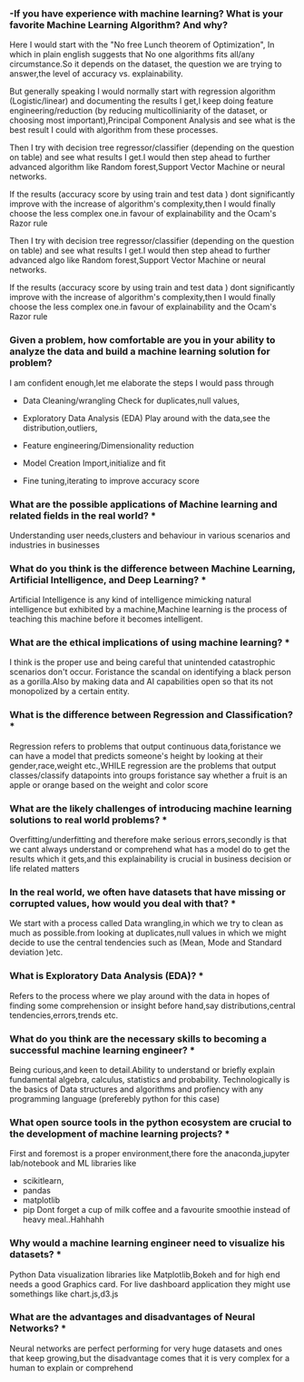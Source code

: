 ### -If you have experience with machine learning? What is your favorite Machine Learning Algorithm? And why?    
Here I would start with the "No free Lunch theorem of Optimization", In which in plain english suggests that No one algorithms fits all/any circumstance.So it depends on the dataset, the question we are trying to answer,the level of accuracy vs. explainability.

But generally speaking I would normally start with regression algorithm (Logistic/linear) and documenting the results I get,I keep doing feature engineering/reduction (by reducing multicolliniarity of the dataset, or choosing most important),Principal Component Analysis and see what is the best result I could with algorithm from these processes.
  
Then I try with decision tree regressor/classifier (depending on the question on table) and see what results I get.I would then step ahead to further advanced algorithm like Random forest,Support Vector Machine or neural networks.
  
 If the results (accuracy score by using train and test data ) dont significantly improve with the increase of algorithm's complexity,then I would finally choose the less complex one.in favour of explainability and the Ocam's Razor rule
  
  Then I try with decision tree regressor/classifier (depending on the question on table) and see what results I get.I would then step 
  ahead to further advanced algo like Random forest,Support Vector Machine or neural networks.
  
  If the results (accuracy score by using train and test data ) dont significantly improve with the increase of algorithm's complexity,then 
  I would finally choose the less complex one.in favour of explainability and the Ocam's Razor rule
  
### Given a problem, how comfortable are you in your ability to analyze the data and build a machine learning solution for problem? 
  I am confident enough,let me elaborate the steps I would pass through
  - Data Cleaning/wrangling
    Check for duplicates,null values,
  - Exploratory Data Analysis (EDA)
    Play around with the data,see the distribution,outliers,
  - Feature engineering/Dimensionality reduction
  - Model Creation
    Import,initialize and fit
    
  - Fine tuning,iterating to improve accuracy score
  
### What are the possible applications of Machine learning and related fields in the real world? *
  Understanding user needs,clusters and behaviour in various scenarios and industries in businesses

### What do you think is the difference between Machine Learning, Artificial Intelligence, and Deep Learning? *
   Artificial Intelligence is any kind of intelligence mimicking natural intelligence but exhibited by a machine,Machine learning is the    process of teaching this machine before it becomes intelligent.

### What are the ethical implications of using machine learning? *
  I think is the proper use and being careful that unintended catastrophic scenarios don't occur. Foristance the scandal on identifying a black person as a gorilla.Also by making data and AI capabilities open so that its not monopolized by a certain entity.
  
### What is the difference between Regression and Classification? *
  Regression refers to problems that output continuous data,foristance we can have a model that predicts someone's height by looking at their gender,race,weight etc.,WHILE regression are the problems that output classes/classify datapoints into groups foristance say whether a fruit is an apple or orange based on the weight and color score
  
### What are the likely challenges of introducing machine learning solutions to real world problems? *
  Overfitting/underfitting and therefore make serious errors,secondly is that we cant always understand or comprehend what has a model do to get the results which it gets,and this explainability is crucial in business decision or life related matters
  
### In the real world, we often have datasets that have missing or corrupted values, how would you deal with that? *
  We start with a process called Data wrangling,in which we try to clean as much as possible.from looking at duplicates,null values in which we might decide to use the central tendencies such as (Mean, Mode and Standard deviation )etc.
  
### What is Exploratory Data Analysis (EDA)? *
  Refers to the process where we play around with the data in hopes of finding some comprehension or insight before hand,say distributions,central tendencies,errors,trends etc.
  
### What do you think are the necessary skills to becoming a successful machine learning engineer? *
  Being curious,and keen to detail.Ability to understand or briefly explain fundamental algebra, calculus, statistics and probability.
Technologically is the basics of  Data structures and algorithms and profiency with any programming language (preferebly python for this case)

### What open source tools in the python ecosystem are crucial to the development of machine learning projects? *
  First and foremost is a proper environment,there fore the anaconda,jupyter lab/notebook and 
  ML libraries like 
- scikitlearn, 
- pandas
- matplotlib
- pip
Dont forget a cup of milk coffee and a favourite smoothie instead of heavy meal..Hahhahh

### Why would a machine learning engineer need to visualize his datasets? *
  Python Data visualization libraries
  like Matplotlib,Bokeh and for high end needs a good Graphics card.
  For live dashboard application they might use somethings like 
  chart.js,d3.js

### What are the advantages and disadvantages of Neural Networks? *
  Neural networks are perfect performing for very huge datasets and ones that keep growing,but the disadvantage comes that it is very complex for a human to explain or comprehend 
  
### 
